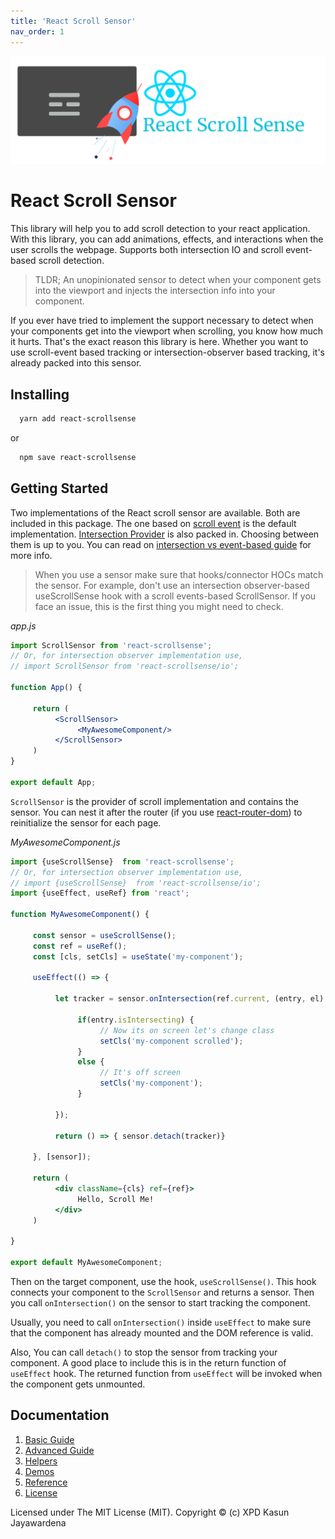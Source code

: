 ```yaml
---
title: 'React Scroll Sensor'
nav_order: 1
---
```

<img src="static/images/icon.png" width="800px" >

# React Scroll Sensor

This library will help you to add scroll detection to your react application. With this library, you can add animations, effects, and interactions when the user scrolls the webpage. Supports both intersection IO and scroll event-based scroll detection.

 > TLDR; An unopinionated sensor to detect when your component gets into the viewport and injects the intersection info into your component.

 If you ever have tried to implement the support necessary to detect when your components get into the viewport when scrolling, you know how much it hurts. That's the exact reason this library is here.
 Whether you want to use scroll-event based tracking or intersection-observer based tracking, it's already packed into this sensor.

## Installing


``` sh
  yarn add react-scrollsense
 ```

 or

``` sh
  npm save react-scrollsense
 ```

## Getting Started

Two implementations of the React scroll sensor are available. Both are included in this package. The one based on [scroll event](https://developer.mozilla.org/en-US/docs/Web/API/Document/scroll_event) is the default implementation. [Intersection Provider](https://developer.mozilla.org/en-US/docs/Web/API/Intersection_Observer_API) is also packed in. Choosing between them is up to you. You can read on [intersection vs event-based guide](advanced.md#intersection-observer-vs-scroll-events) for more info.

> When you use a sensor make sure that hooks/connector HOCs match the sensor. For example, don't use an intersection observer-based useScrollSense hook with a scroll events-based ScrollSensor. If you face an issue, this is the first thing you might need to check.


<i>app.js</i>
```jsx
import ScrollSensor from 'react-scrollsense';
// Or, for intersection observer implementation use,
// import ScrollSensor from 'react-scrollsense/io';

function App() {

     return (
          <ScrollSensor>
               <MyAwesomeComponent/>
          </ScrollSensor>
     )
}

export default App;
```

`ScrollSensor` is the provider of scroll implementation and contains the sensor. You can nest it after the router (if you use [react-router-dom](https://github.com/remix-run/react-router)) to reinitialize the sensor for each page.

<i>MyAwesomeComponent.js</i>
```jsx 
import {useScrollSense}  from 'react-scrollsense';
// Or, for intersection observer implementation use,
// import {useScrollSense}  from 'react-scrollsense/io';
import {useEffect, useRef} from 'react';

function MyAwesomeComponent() {
     
     const sensor = useScrollSense();
     const ref = useRef();
     const [cls, setCls] = useState('my-component');

     useEffect(() => {

          let tracker = sensor.onIntersection(ref.current, (entry, el) => {

               if(entry.isIntersecting) {
                    // Now its on screen let's change class
                    setCls('my-component scrolled');
               }
               else {
                    // It's off screen
                    setCls('my-component');
               }

          });

          return () => { sensor.detach(tracker)}

     }, [sensor]);

     return (
          <div className={cls} ref={ref}>
               Hello, Scroll Me!
          </div>
     )

}

export default MyAwesomeComponent;
```

Then on the target component, use the hook, `useScrollSense()`. This hook connects your component to the `ScrollSensor` and returns a sensor. Then you call `onIntersection()` on the sensor to start tracking the component. 

Usually, you need to call `onIntersection()` inside `useEffect` to make sure that the component has already mounted and the DOM reference is valid. 

Also,  You can call `detach()` to stop the sensor from tracking your component. A good place to include this is in the return function of `useEffect` hook. The returned function from `useEffect` will be invoked when the component gets unmounted.


## Documentation

1. [Basic Guide](guide.md)
2. [Advanced Guide](advanced.md)
3. [Helpers](helpers.md)
4. [Demos](demo.md)
5. [Reference](reference.md)
6. [License](license.md)

Licensed under The MIT License (MIT).
Copyright &copy; (c) XPD Kasun Jayawardena
